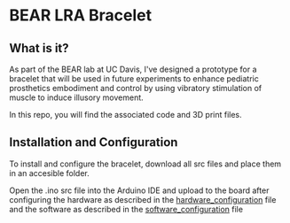 <h1>BEAR LRA Bracelet</h1>
<h2>What is it?</h2>
As part of the BEAR lab at UC Davis, I've designed a prototype for a bracelet that will be used in future experiments to enhance pediatric prosthetics embodiment and control by using vibratory stimulation of muscle to induce illusory movement.


In this repo, you will find the associated code and 3D print files.

<h2>Installation and Configuration</h2>

To install and configure the bracelet, download all src files and place them in an accesible folder. 

Open the .ino src file into the Arduino IDE and upload to the board after configuring the hardware as described in the [hardware_configuration](configuration_instructions/hardware_configuration.txt) file and the software as described in the [software_configuration](configuration_instructions/software_configuration.txt) file

